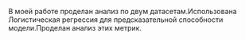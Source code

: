 В моей работе проделан анализ по двум датасетам.Использована Логистическая регрессия для предсказательной способности модели.Проделан анализ этих метрик.
